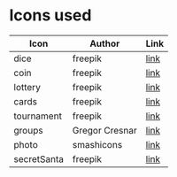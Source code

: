 # Icons used

| Icon        | Author         | Link                                                        |
| ----------- | -------------- | ----------------------------------------------------------- |
| dice        | freepik        | [link](https://www.flaticon.com/free-icon/dices_1055804)    |
| coin        | freepik        | [link](https://www.flaticon.com/free-icon/coin_867453)      |
| lottery     | freepik        | [link](https://www.flaticon.com/free-icon/lottery_1055811)  |
| cards       | freepik        | [link](https://www.flaticon.com/free-icon/cards_1131190)    |
| tournament  | freepik        | [link](https://www.flaticon.com/free-icon/fixtures_1415832) |
| groups      | Gregor Cresnar | [link](https://www.flaticon.com/free-icon/group_179665)     |
| photo       | smashicons     | [link](https://www.flaticon.com/free-icon/picture_148713)   |
| secretSanta | freepik        | [link](https://www.flaticon.com/free-icon/giftbox_1140033)  |
